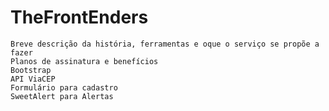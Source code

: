# TheFrontEnders

    Breve descrição da história, ferramentas e oque o serviço se propõe a fazer
    Planos de assinatura e benefícios
    Bootstrap
    API ViaCEP
    Formulário para cadastro
    SweetAlert para Alertas
